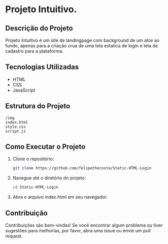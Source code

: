 # Projeto Intuitivo.

## Descrição do Projeto
 Projeto Intuitivo é um site de landingpage com background de um alce ao fundo, apenas para a criação crua de uma tela estatica de login e tela de cadastro para a  plataforma.

## Tecnologias Utilizadas
- HTML
- CSS
- JavaScript

## Estrutura do Projeto
    /img
    index.html
    style.css
    script.js

## Como Executar o Projeto
1. Clone o repositório:
   ```bash
   git clone https://github.com/felipethecosta/Static-HTML-Login
   ```
2. Navegue até o diretório do projeto:
   ```bash
   cd Static-HTML-Login
   ```
3. Abra o arquivo index.html em seu navegador.

## Contribuição
Contribuições são bem-vindas! Se você encontrar algum problema ou tiver sugestões para melhorias, por favor, abra uma issue ou envie um pull request.
